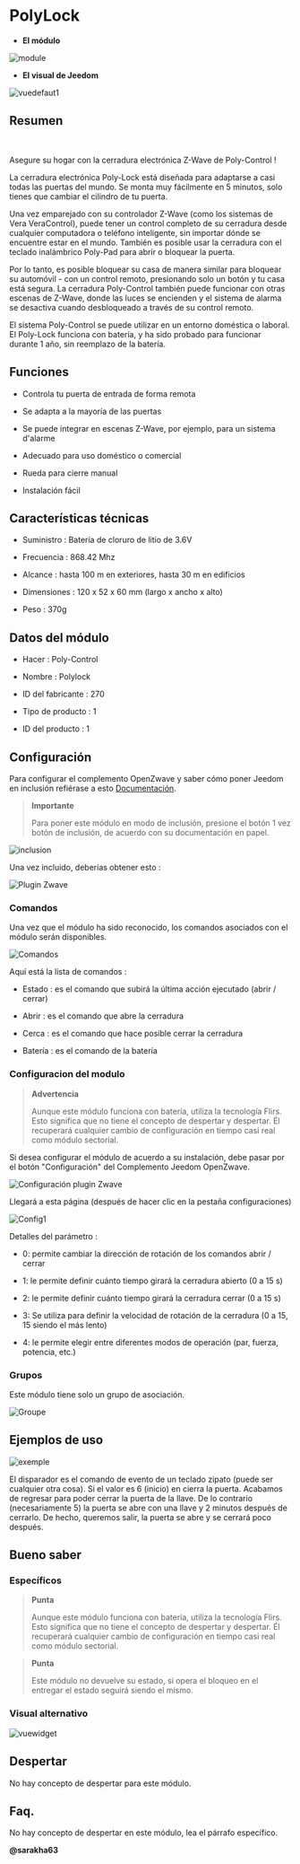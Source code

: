 PolyLock 
========



-   **El módulo**



![module](images/polycontrol.polylock/module.jpg)



-   **El visual de Jeedom**



![vuedefaut1](images/polycontrol.polylock/vuedefaut1.jpg)



Resumen 
------

 

Asegure su hogar con la cerradura electrónica Z-Wave de
Poly-Control !

La cerradura electrónica Poly-Lock está diseñada para adaptarse a casi
todas las puertas del mundo. Se monta muy fácilmente en 5
minutos, solo tienes que cambiar el cilindro de tu puerta.

Una vez emparejado con su controlador Z-Wave (como los sistemas de Vera
VeraControl), puede tener un control completo de su cerradura
desde cualquier computadora o teléfono inteligente, sin importar dónde se encuentre
estar en el mundo. También es posible usar la cerradura
con el teclado inalámbrico Poly-Pad para abrir o bloquear la puerta.

Por lo tanto, es posible bloquear su casa de manera similar
para bloquear su automóvil - con un control remoto, presionando
solo un botón y tu casa está segura. La cerradura
Poly-Control también puede funcionar con otras escenas de Z-Wave, donde
las luces se encienden y el sistema de alarma se desactiva cuando
desbloqueado a través de su control remoto.

El sistema Poly-Control se puede utilizar en un entorno
doméstica o laboral. El Poly-Lock funciona con
batería, y ha sido probado para funcionar durante 1 año, sin
reemplazo de la batería.



Funciones 
---------



-   Controla tu puerta de entrada de forma remota

-   Se adapta a la mayoría de las puertas

-   Se puede integrar en escenas Z-Wave, por ejemplo, para un sistema
    d'alarme

-   Adecuado para uso doméstico o comercial

-   Rueda para cierre manual

-   Instalación fácil



Características técnicas 
---------------------------



-   Suministro : Batería de cloruro de litio de 3.6V

-   Frecuencia : 868.42 Mhz

-   Alcance : hasta 100 m en exteriores, hasta 30 m en
    edificios

-   Dimensiones : 120 x 52 x 60 mm (largo x ancho x alto)

-   Peso : 370g



Datos del módulo 
-----------------



-   Hacer : Poly-Control

-   Nombre : Polylock

-   ID del fabricante : 270

-   Tipo de producto : 1

-   ID del producto : 1



Configuración 
-------------



Para configurar el complemento OpenZwave y saber cómo poner Jeedom en
inclusión refiérase a esto
[Documentación](https://doc.jeedom.com/es_ES/plugins/automation%20protocol/openzwave/).



> **Importante**
>
> Para poner este módulo en modo de inclusión, presione el botón 1 vez
> botón de inclusión, de acuerdo con su documentación en papel.



![inclusion](images/polycontrol.polylock/inclusion.jpg)



Una vez incluido, deberías obtener esto :



![Plugin Zwave](images/polycontrol.polylock/information.jpg)



### Comandos 



Una vez que el módulo ha sido reconocido, los comandos asociados con el módulo serán
disponibles.



![Comandos](images/polycontrol.polylock/commandes.jpg)



Aquí está la lista de comandos :



-   Estado : es el comando que subirá la última acción
    ejecutado (abrir / cerrar)

-   Abrir : es el comando que abre la cerradura

-   Cerca : es el comando que hace posible cerrar la cerradura

-   Batería : es el comando de la batería



### Configuracion del modulo 



> **Advertencia**
>
> Aunque este módulo funciona con batería, utiliza la tecnología Flirs.
> Esto significa que no tiene el concepto de despertar y despertar. Él
> recuperará cualquier cambio de configuración en tiempo casi real
> como módulo sectorial.



Si desea configurar el módulo de acuerdo a su
instalación, debe pasar por el botón "Configuración" del
Complemento Jeedom OpenZwave.



![Configuración plugin Zwave](images/plugin/bouton_configuration.jpg)



Llegará a esta página (después de hacer clic en la pestaña
configuraciones)



![Config1](images/polycontrol.polylock/config1.jpg)



Detalles del parámetro :



-   0: permite cambiar la dirección de rotación de los comandos
    abrir / cerrar

-   1: le permite definir cuánto tiempo girará la cerradura
    abierto (0 a 15 s)

-   2: le permite definir cuánto tiempo girará la cerradura
    cerrar (0 a 15 s)

-   3: Se utiliza para definir la velocidad de rotación de la cerradura (0 a 15,
    15 siendo el más lento)

-   4: le permite elegir entre diferentes modos de operación
    (par, fuerza, potencia, etc.)



### Grupos 



Este módulo tiene solo un grupo de asociación.



![Groupe](images/polycontrol.polylock/groupe.jpg)



Ejemplos de uso 
----------------------



![exemple](images/polycontrol.polylock/exemple.jpg)



El disparador es el comando de evento de un teclado zipato
(puede ser cualquier otra cosa). Si el valor es 6 (inicio) en
cierra la puerta. Acabamos de regresar para poder cerrar
la puerta de la llave. De lo contrario (necesariamente 5) la puerta se abre con una llave y 2 minutos
después de cerrarlo. De hecho, queremos salir, la puerta se abre y
se cerrará poco después.



Bueno saber 
------------



### Específicos 



> **Punta**
>
> Aunque este módulo funciona con batería, utiliza la tecnología Flirs.
> Esto significa que no tiene el concepto de despertar y despertar. Él
> recuperará cualquier cambio de configuración en tiempo casi real
> como módulo sectorial.



> **Punta**
>
> Este módulo no devuelve su estado, si opera el bloqueo en el
> entregar el estado seguirá siendo el mismo. 

### Visual alternativo 



![vuewidget](images/polycontrol.polylock/vuewidget.jpg)



Despertar 
-------



No hay concepto de despertar para este módulo.



Faq. 
------



No hay concepto de despertar en este módulo, lea el párrafo específico.



**@sarakha63**

